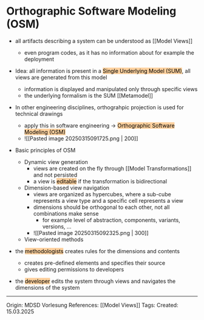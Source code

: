 # Orthographic Software Modeling (OSM)

- all artifacts describing a system can be understood as [[Model Views]]
	- even program codes, as it has no information about for example the deployment
- Idea: all information is present in a <mark style="background: #FFB86CA6;">Single Underlying Model (SUM)</mark>, all views are generated from this model
	- information is displayed and manipulated only through specific views 
	- the underlying formalism is the SUM [[Metamodel]]


- In other engineering disciplines, orthograhpic projection is used for technical drawings
	- apply this in software engineering -> <mark style="background: #FFB86CA6;">Orthographic Software Modeling (OSM)</mark>
	- ![[Pasted image 20250315091725.png | 200]]
- Basic principles of OSM
	- Dynamic view generation
		- views are created on the fly through [[Model Transformations]] and not persisted
		- a view is <mark style="background: #FFB86CA6;">editable</mark> if the transformation is bidirectional
	- Dimension-based view navigation
		- views are organized as hypercubes, where a sub-cube represents a view type and a specific cell represents a view
		- dimensions should be orthogonal to each other, not all combinations make sense
			- for example level of abstraction, components, variants, versions, ...
		- ![[Pasted image 20250315092325.png | 300]]
	- View-oriented methods

- the <mark style="background: #FFB86CA6;">methodologists</mark> creates rules for the dimensions and contents
	- creates pre-defined elements and specifies their source 
	- gives editing permissions to developers
- the <mark style="background: #FFB86CA6;">developer</mark> edits the system through views and navigates the dimensions of the system
---

Origin: MDSD Vorlesung
References: [[Model Views]]
Tags: 
Created: 15.03.2025

